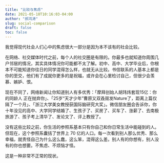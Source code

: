 ```yaml
---
title: "比较与焦虑"
date: 2021-05-18T10:16:03-04:00
author: "郝鸿涛"
slug: social-comparison
draft: false
toc: false
---
```

我觉得现代社会人们心中的焦虑很大一部分是因为本不该有的社会比较。

在网络、社交媒体时代之前，每个人的社交圈是有限的。你最多也就知道你周围几户邻居的情况，其实具体情况你可能都不太了解。初中、高中、大学毕业后，你根本不可能知道你往日的同学混得怎么样，也就无从比较。书信联系的人基本上都是你的至交，他们有了成就你更多的是祝福，或许会在心里检讨自己，但很少会羡慕、嫉妒、恨。

现在不同了，网络新闻让你知道别人有多优秀：「摩拜创始人胡玮炜套现15亿：你的同龄人 正在抛弃你」、「25岁“天才少年”曹原又双叒叕发Nature了，距离上篇仅隔了一个月」、「浙江大学美女教授获国际脑研究大奖」。微信朋友圈会告诉你，你十年没见的高中、大学同学结婚了、生孩子了、买房了、买车了、涨薪了、去南极旅游了、孩子考上清华了、发论文了、评上教授了。

没有这些比较之前，你生活的参照系基本只有你自己和你日常生活中能碰到的人。但现在，这个参照系囊括了世界上 70 亿的人口。每一次看到别人那么优秀、那么幸福，就责怪自己为什么这么蠢，这么笨，混得这么差。别人有的你想有，别人没有的你也想要。不焦虑、不烦恼才怪。

这是一种非常不正常的现状。